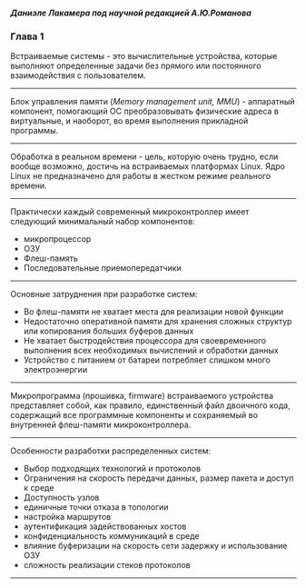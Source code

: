 ##### Даниэле Лакамера под научной редакцией А.Ю.Романова
### Глава 1
Встраиваемые системы - это вычислительные устройства, которые выполняют определенные задачи без прямого или постоянного взаимодействия с пользователем. 
___
Блок управления памяти (*Memory management unit, MMU*) - аппаратный компонент, помогающий ОС преобразовывать физические адреса в виртуальные, и наоборот, во время выполнения прикладной программы.
___
Обработка в реальном времени - цель, которую очень трудно, если вообще возможно, достичь на встраиваемых платформах Linux. Ядро Linux не предназначено для работы в жестком режиме реального времени.
___
Практически каждый современный микроконтроллер имеет следующий минимальный набор компонентов:
- микропроцессор
- ОЗУ
- Флеш-память
- Последовательные приемопередатчики
___
Основные затруднения при разработке систем:
- Во флеш-памяти не хватает места для реализации новой функции
- Недостаточно оперативной памяти для хранения сложных структур или копирования больших буферов данных
- Не хватает быстродействия процессора для своевременного выполнения всех необходимых вычислений и обработки данных
- Устройство с питанием от батареи потребляет слишком много электроэнергии
___
Микропрограмма (прошивка, firmware) встраиваемого устройства представляет собой, как правило, единственный файл двоичного кода, содержащий все программные компоненты и сохраняемый во внутренней флеш-памяти микроконтроллера.
___
Особенности разработки распределенных систем:
- Выбор подходящих технологий и протоколов
- Ограничения на скорость передачи данных, размер пакета и доступ к среде
- Доступность узлов
- единичные точки отказа в топологии
- настройка маршрутов
- аутентификация задействованных хостов
- конфиденциальность коммуникаций в среде
- влияние буферизации на скорость сети задержку и использование ОЗУ
- сложность реализации стеков протоколов
___


